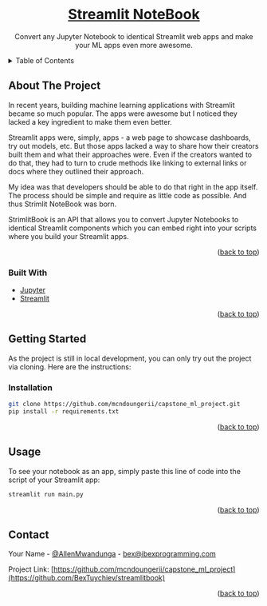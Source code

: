 <div id="top"></div>

<!-- PROJECT LOGO -->
<br />
<div align="center">
  <a href="https://github.com/mcndoungerii/capstone_ml_project">
    <h1 align="center">Streamlit NoteBook</h1>
  </a>

  <p align="center">
    Convert any Jupyter Notebook to identical Streamlit web apps and make your ML apps even more awesome.
  </p>
</div>



<!-- TABLE OF CONTENTS -->
<details>
  <summary>Table of Contents</summary>
  <ol>
    <li>
      <a href="#about-the-project">About The Project</a>
      <ul>
        <li><a href="#built-with">Built With</a></li>
      </ul>
    </li>
    <li>
      <a href="#getting-started">Getting Started</a>
      <ul>
        <li><a href="#installation">Installation</a></li>
      </ul>
    </li>
    <li><a href="#usage">Usage</a></li>
    <li><a href="#roadmap">Roadmap</a></li>
    <li><a href="#contact">Contact</a></li>
  </ol>
</details>



<!-- ABOUT THE PROJECT -->

## About The Project <small id='about-the-project'></small>


In recent years, building machine
learning applications with Streamlit became so much popular. The apps were awesome but
I noticed they lacked a key ingredient to make them even better.

Streamlit apps were, simply, apps - a web page to showcase dashboards, try out models,
etc.
But those apps lacked a way to share how their creators built them and what their
approaches were. Even if the creators wanted to do that, they had to turn to crude methods
like linking to external links or docs where they outlined their approach.

My idea was that developers should be able to do that right in the app itself. The process
should be simple and require as little code as possible. And thus Strimlit NoteBook was born.

StrimlitBook is an API that allows you to convert Jupyter Notebooks to identical
Streamlit components which you can embed right into your scripts where you build your
Streamlit apps.

<p align="right">(<a href="#top">back to top</a>)</p>

### Built With <small id='built-with'></small>

* [Jupyter](https://jupyter.org/)
* [Streamlit](https://streamlit.io/)

<p align="right">(<a href="#top">back to top</a>)</p>



<!-- GETTING STARTED -->

## Getting Started <small id='getting-started'></small>

As the project is still in local development, you can only try out the project via
cloning. Here are the instructions:

### Installation <small id='installation'></small>

```bash
git clone https://github.com/mcndoungerii/capstone_ml_project.git
pip install -r requirements.txt
```

<p align="right">(<a href="#top">back to top</a>)</p>

<!-- USAGE EXAMPLES -->

## Usage <small id='usage'></small>

To see your notebook as an app, simply paste this line of code into the script of your
Streamlit app:

```bash
streamlit run main.py
```

<p align="right">(<a href="#top">back to top</a>)</p>


<!-- CONTACT -->

## Contact <small id='contact'></small>

Your Name - [@AllenMwandunga](https://www.linkedin.com/in/bextuychiev/) -
bex@ibexprogramming.com

Project
Link: [https://github.com/mcndoungerii/capstone_ml_project](https://github.com/BexTuychiev/streamlitbook)

<p align="right">(<a href="#top">back to top</a>)</p>
